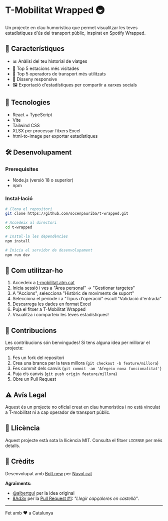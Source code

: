 # T-Mobilitat Wrapped 🚇

Un projecte en clau humorística que permet visualitzar les teves estadístiques d'ús del transport públic, inspirat en Spotify Wrapped.

## 🌟 Característiques

- 📊 Anàlisi del teu historial de viatges
- 🚉 Top 5 estacions més visitades
- 🚌 Top 5 operadors de transport més utilitzats
- 📱 Disseny responsive
- 🖼️ Exportació d'estadístiques per compartir a xarxes socials

## 🚀 Tecnologies

- React + TypeScript
- Vite
- Tailwind CSS
- XLSX per processar fitxers Excel
- html-to-image per exportar estadístiques

## 🛠️ Desenvolupament

### Prerequisites

- Node.js (versió 18 o superior)
- npm

### Instal·lació

```bash
# Clona el repositori
git clone https://github.com/socenpauriba/t-wrapped.git

# Accedeix al directori
cd t-wrapped

# Instal·la les dependències
npm install

# Inicia el servidor de desenvolupament
npm run dev
```

## 📖 Com utilitzar-ho

1. Accedeix a [t-mobilitat.atm.cat](https://t-mobilitat.atm.cat/)
2. Inicia sessió i ves a "Àrea personal" → "Gestionar targetes"
3. A "Accions", selecciona "Històric de moviments de suport"
4. Selecciona el període i a "Tipus d'operació" escull "Validació d'entrada"
5. Descarrega les dades en format Excel
6. Puja el fitxer a T-Mobilitat Wrapped
7. Visualitza i comparteix les teves estadístiques!

## 🤝 Contribucions

Les contribucions són benvingudes! Si tens alguna idea per millorar el projecte:

1. Fes un fork del repositori
2. Crea una branca per la teva millora (`git checkout -b feature/millora`)
3. Fes commit dels canvis (`git commit -am 'Afegeix nova funcionalitat'`)
4. Puja els canvis (`git push origin feature/millora`)
5. Obre un Pull Request

## ⚠️ Avís Legal

Aquest és un projecte no oficial creat en clau humorística i no està vinculat a T-mobilitat ni a cap operador de transport públic.

## 📝 Llicència

Aquest projecte està sota la llicència MIT. Consulta el fitxer `LICENSE` per més detalls.

## 💖 Crèdits

Desenvolupat amb [Bolt.new](https://bolt.new) per [Nuvol.cat](https://nuvol.cat)

**Agraïments:**
- [@albertgui](https://x.com/albertgui/status/1864674587763499406?s=46) per la idea original
- [8Ad3v](https://github.com/8Ad3v) per la [Pull Request #1](https://github.com/socenpauriba/T-wrapped/pull/1): _"Llegir capçaleres en castellà"_.

---

Fet amb ❤️ a Catalunya